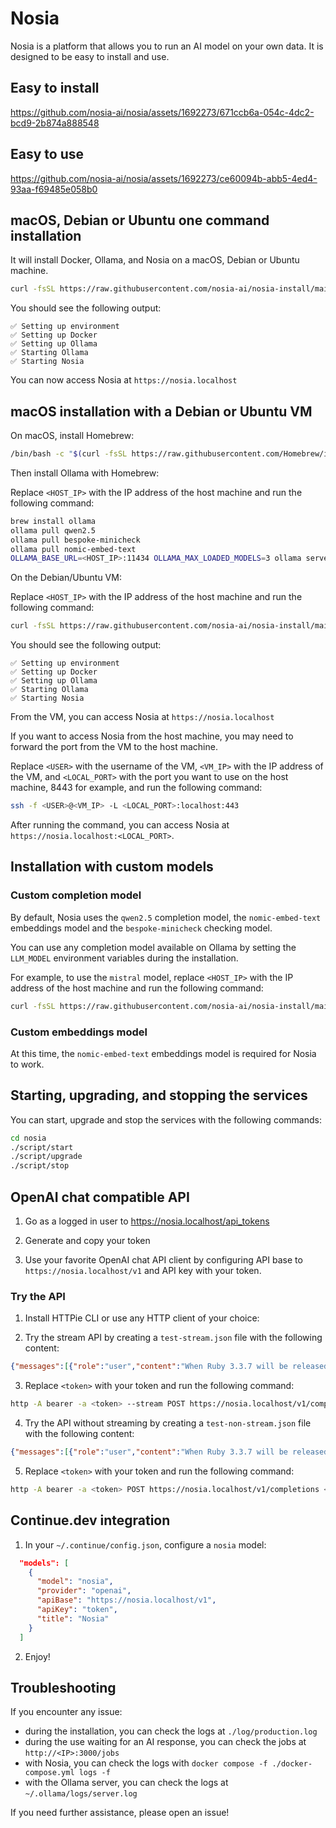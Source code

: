 # Nosia

Nosia is a platform that allows you to run an AI model on your own data.
It is designed to be easy to install and use.

## Easy to install

<https://github.com/nosia-ai/nosia/assets/1692273/671ccb6a-054c-4dc2-bcd9-2b874a888548>

## Easy to use

<https://github.com/nosia-ai/nosia/assets/1692273/ce60094b-abb5-4ed4-93aa-f69485e058b0>

## macOS, Debian or Ubuntu one command installation

It will install Docker, Ollama, and Nosia on a macOS, Debian or Ubuntu machine.

```bash
curl -fsSL https://raw.githubusercontent.com/nosia-ai/nosia-install/main/nosia-install.sh | sh
```

You should see the following output:

```
✅ Setting up environment
✅ Setting up Docker
✅ Setting up Ollama
✅ Starting Ollama
✅ Starting Nosia
```

You can now access Nosia at `https://nosia.localhost`

## macOS installation with a Debian or Ubuntu VM

On macOS, install Homebrew:

```bash
/bin/bash -c "$(curl -fsSL https://raw.githubusercontent.com/Homebrew/install/HEAD/install.sh)"
```

Then install Ollama with Homebrew:

Replace `<HOST_IP>` with the IP address of the host machine and run the following command:

```bash
brew install ollama
ollama pull qwen2.5
ollama pull bespoke-minicheck
ollama pull nomic-embed-text
OLLAMA_BASE_URL=<HOST_IP>:11434 OLLAMA_MAX_LOADED_MODELS=3 ollama serve
```

On the Debian/Ubuntu VM:

Replace `<HOST_IP>` with the IP address of the host machine and run the following command:

```bash
curl -fsSL https://raw.githubusercontent.com/nosia-ai/nosia-install/main/nosia-install.sh | OLLAMA_BASE_URL=http://<HOST_IP>:11434 sh
```

You should see the following output:

```
✅ Setting up environment
✅ Setting up Docker
✅ Setting up Ollama
✅ Starting Ollama
✅ Starting Nosia
```

From the VM, you can access Nosia at `https://nosia.localhost`

If you want to access Nosia from the host machine, you may need to forward the port from the VM to the host machine.

Replace `<USER>` with the username of the VM, `<VM_IP>` with the IP address of the VM, and `<LOCAL_PORT>` with the port you want to use on the host machine, 8443 for example, and run the following command:

```bash
ssh -f <USER>@<VM_IP> -L <LOCAL_PORT>:localhost:443
```

After running the command, you can access Nosia at `https://nosia.localhost:<LOCAL_PORT>`.

## Installation with custom models

### Custom completion model

By default, Nosia uses the `qwen2.5` completion model, the `nomic-embed-text` embeddings model and the `bespoke-minicheck` checking model.

You can use any completion model available on Ollama by setting the `LLM_MODEL` environment variables during the installation.

For example, to use the `mistral` model, replace `<HOST_IP>` with the IP address of the host machine and run the following command:

```bash
curl -fsSL https://raw.githubusercontent.com/nosia-ai/nosia-install/main/nosia-install.sh | OLLAMA_BASE_URL=http://<HOST_IP>:11434 LLM_MODEL=mistral sh
```

### Custom embeddings model

At this time, the `nomic-embed-text` embeddings model is required for Nosia to work.

## Starting, upgrading, and stopping the services

You can start, upgrade and stop the services with the following commands:

```bash
cd nosia
./script/start
./script/upgrade
./script/stop
```

## OpenAI chat compatible API

1. Go as a logged in user to <https://nosia.localhost/api_tokens>

2. Generate and copy your token

3. Use your favorite OpenAI chat API client by configuring API base to `https://nosia.localhost/v1` and API key with your token.

### Try the API

1. Install HTTPie CLI or use any HTTP client of your choice:

2. Try the stream API by creating a `test-stream.json` file with the following content:

```json
{"messages":[{"role":"user","content":"When Ruby 3.3.7 will be released?"}],"model":"qwen2.5","stream":true,"top_p":0.9,"top_k":40.0,"temperature":0.1}
```

3. Replace `<token>` with your token and run the following command:

```sh
http -A bearer -a <token> --stream POST https://nosia.localhost/v1/completions < test-stream.json
```

4. Try the API without streaming by creating a `test-non-stream.json` file with the following content:

```json
{"messages":[{"role":"user","content":"When Ruby 3.3.7 will be released?"}],"model":"qwen2.5","stream":false,"top_p":0.9,"top_k":40.0,"temperature":0.1}
```

5. Replace `<token>` with your token and run the following command:

```sh
http -A bearer -a <token> POST https://nosia.localhost/v1/completions < test-non-stream.json
```

## Continue.dev integration

1. In your `~/.continue/config.json`, configure a `nosia` model:

```json
  "models": [
    {
      "model": "nosia",
      "provider": "openai",
      "apiBase": "https://nosia.localhost/v1",
      "apiKey": "token",
      "title": "Nosia"
    }
  ]
```

2. Enjoy!

## Troubleshooting

If you encounter any issue:

- during the installation, you can check the logs at `./log/production.log`
- during the use waiting for an AI response, you can check the jobs at `http://<IP>:3000/jobs`
- with Nosia, you can check the logs with `docker compose -f ./docker-compose.yml logs -f`
- with the Ollama server, you can check the logs at `~/.ollama/logs/server.log`

If you need further assistance, please open an issue!
